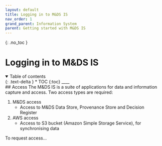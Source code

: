```yaml
---
layout: default
title: Logging in to M&DS IS
nav_order: 1
grand_parent: Information System
parent: Getting started with M&DS IS
---
```

{: .no_toc }
# Logging in to M&DS IS
<details  open markdown="block">
  <summary>
    Table of contents
  </summary>
{: .text-delta }
* TOC
{:toc}
____
</details>
## Access
The M&DS IS is a suite of applications for data and information capture and access. Two access types are required:

1. M&DS access
    - Access to M&DS Data Store, Provenance Store and Decision Register
1. AWS access
    - Access to S3 bucket (Amazon Simple Storage Service), for synchronising data

To request access...
